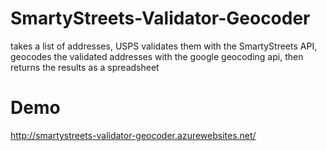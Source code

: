 SmartyStreets-Validator-Geocoder
================================

takes a list of addresses, USPS validates them with the SmartyStreets API, geocodes the validated addresses with the google geocoding api, then returns the results as a spreadsheet 


Demo
================================
http://smartystreets-validator-geocoder.azurewebsites.net/

